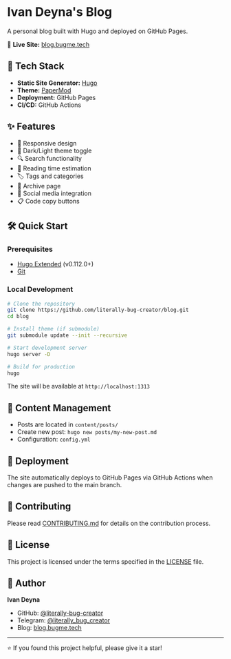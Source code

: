# Ivan Deyna's Blog

A personal blog built with Hugo and deployed on GitHub Pages.

🔗 **Live Site:** [blog.bugme.tech](https://blog.bugme.tech/)

## 🚀 Tech Stack

- **Static Site Generator:** [Hugo](https://gohugo.io/)
- **Theme:** [PaperMod](https://github.com/adityatelange/hugo-PaperMod)
- **Deployment:** GitHub Pages
- **CI/CD:** GitHub Actions

## ✨ Features

- 📱 Responsive design
- 🌙 Dark/Light theme toggle
- 🔍 Search functionality
- 📝 Reading time estimation
- 🏷️ Tags and categories
- 📄 Archive page
- 🔗 Social media integration
- 📋 Code copy buttons

## 🛠️ Quick Start

### Prerequisites

- [Hugo Extended](https://gohugo.io/installation/) (v0.112.0+)
- [Git](https://git-scm.com/)

### Local Development

```bash
# Clone the repository
git clone https://github.com/literally-bug-creator/blog.git
cd blog

# Install theme (if submodule)
git submodule update --init --recursive

# Start development server
hugo server -D

# Build for production
hugo
```

The site will be available at `http://localhost:1313`

## 📝 Content Management

- Posts are located in `content/posts/`
- Create new post: `hugo new posts/my-new-post.md`
- Configuration: `config.yml`

## 🚀 Deployment

The site automatically deploys to GitHub Pages via GitHub Actions when changes are pushed to the main branch.

## 🤝 Contributing

Please read [CONTRIBUTING.md](CONTRIBUTING.md) for details on the contribution process.

## 📄 License

This project is licensed under the terms specified in the [LICENSE](LICENSE) file.

## 👤 Author

**Ivan Deyna**
- GitHub: [@literally-bug-creator](https://github.com/literally-bug-creator)
- Telegram: [@literally_bug_creator](https://t.me/literally_bug_creator)
- Blog: [blog.bugme.tech](https://blog.bugme.tech/)

---

⭐ If you found this project helpful, please give it a star!
